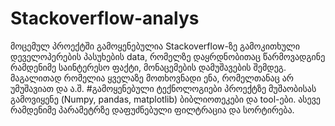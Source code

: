 # Stackoverflow-analys
მოცემულ პროექტში გამოყენებულია Stackoverflow-ზე გამოკითხული დეველოპერების პასუხების data, რომელზე დაყრდნობითაც წარმოვადგინე რამდენიმე საინტერესო ფაქტი, მონაცემების დამუშავების შემდეგ. მაგალითად რომელია ყველაზე მოთხოვნადი ენა, რომელთანაც არ უმუშავიათ და ა.შ.
#გამოყენებული ტექნოლოგიები
პროექტზე მუშაობისას გამოვიყენე (Numpy, pandas, matplotlib) ბიბლიოთეკები და tool-ები. ასევე რამდენიმე პარამეტრზე დაფუძნებული ფილტრაცია და სორტირება.

